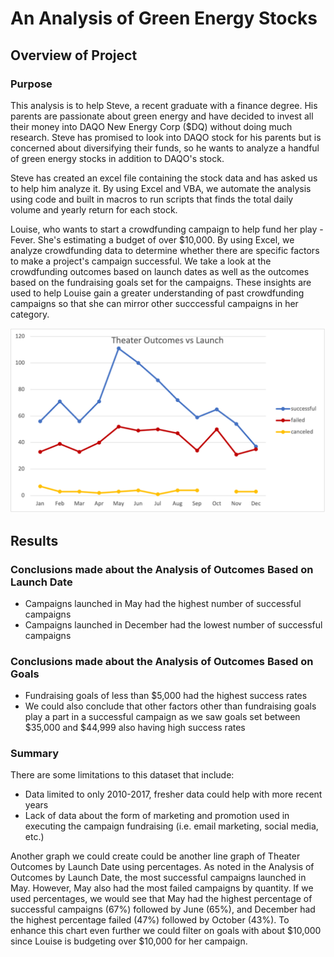 # An Analysis of Green Energy Stocks

## Overview of Project

### Purpose

This analysis is to help Steve, a recent graduate with a finance degree. His parents are passionate about green energy and have decided to invest all their money into DAQO New Energy Corp ($DQ) without doing much research. Steve has promised to look into DAQO stock for his parents but is concerned about diversifying their funds, so he wants to analyze a handful of green energy stocks in addition to DAQO's stock.

Steve has created an excel file containing the stock data and has asked us to help him analyze it. By using Excel and VBA, we automate the analysis using code and built in macros to run scripts that finds the total daily volume and yearly return for each stock.  

Louise, who wants to start a crowdfunding campaign to help fund her play - Fever. She's estimating a budget of over $10,000. By using Excel, we analyze crowdfunding data to determine whether there are specific factors to make a project's campaign successful. We take a look at the crowdfunding outcomes based on launch dates as well as the outcomes based on the fundraising goals set for the campaigns. These insights are used to help Louise gain a greater understanding of past crowdfunding campaigns so that she can mirror other succcessful campaigns in her category.



![Theater_Outcomes_vs_Launch.png](https://github.com/alexhuynh0530/kickstarter-analysis/blob/main/resources/Theater_Outcomes_vs_Launch.png)

## Results

### Conclusions made about the Analysis of Outcomes Based on Launch Date

- Campaigns launched in May had the highest number of successful campaigns
- Campaigns launched in December had the lowest number of successful campaigns

### Conclusions made about the Analysis of Outcomes Based on Goals

- Fundraising goals of less than $5,000 had the highest success rates
- We could also conclude that other factors other than fundraising goals play a part in a successful campaign as we saw goals set between $35,000 and $44,999 also having high success rates

### Summary

There are some limitations to this dataset that include:

- Data limited to only 2010-2017, fresher data could help with more recent years
- Lack of data about the form of marketing and promotion used in executing the campaign fundraising (i.e. email marketing, social media, etc.)

Another graph we could create could be another line graph of Theater Outcomes by Launch Date using percentages. As noted in the Analysis of Outcomes by Launch Date, the most successful campaigns launched in May. However, May also had the most failed campaigns by quantity. If we used percentages, we would see that May had the highest percentage of successful campaigns (67%) followed by June (65%), and December had the highest percentage failed (47%) followed by October (43%). To enhance this chart even further we could filter on goals with about $10,000 since Louise is budgeting over $10,000 for her campaign.
